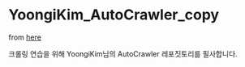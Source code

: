 # YoongiKim_AutoCrawler_copy  
from [here](https://github.com/YoongiKim/AutoCrawler)

크롤링 연습을 위해 YoongiKim님의 AutoCrawler 레포짓토리를 필사합니다.